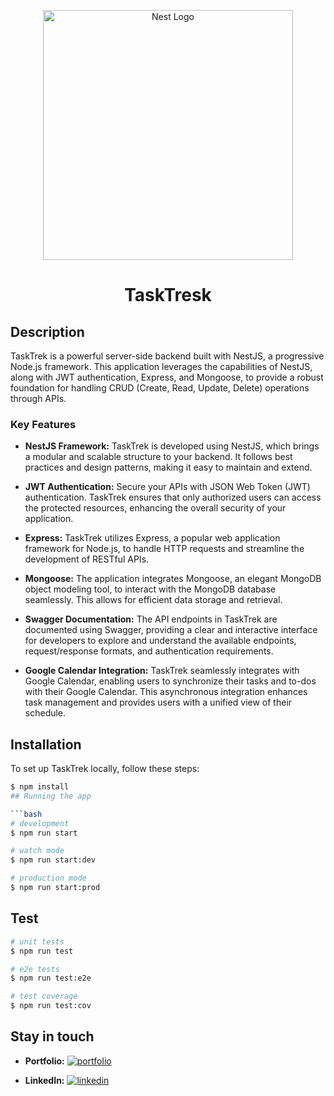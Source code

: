 <p align="center">
  <a href="http://nestjs.com/" target="blank">
    <img src="https://drive.google.com/uc?id=1GTY3BFIc_pEaeWmJ685hSs89_gVHEzZT" width="400" alt="Nest Logo" />
  </a>


<h1 align="center">TaskTresk</h1>

## Description

TaskTrek is a powerful server-side backend built with NestJS, a progressive Node.js framework. This application leverages the capabilities of NestJS, along with JWT authentication, Express, and Mongoose, to provide a robust foundation for handling CRUD (Create, Read, Update, Delete) operations through APIs.

### Key Features

- **NestJS Framework:** TaskTrek is developed using NestJS, which brings a modular and scalable structure to your backend. It follows best practices and design patterns, making it easy to maintain and extend.

- **JWT Authentication:** Secure your APIs with JSON Web Token (JWT) authentication. TaskTrek ensures that only authorized users can access the protected resources, enhancing the overall security of your application.

- **Express:** TaskTrek utilizes Express, a popular web application framework for Node.js, to handle HTTP requests and streamline the development of RESTful APIs.

- **Mongoose:** The application integrates Mongoose, an elegant MongoDB object modeling tool, to interact with the MongoDB database seamlessly. This allows for efficient data storage and retrieval.

- **Swagger Documentation:** The API endpoints in TaskTrek are documented using Swagger, providing a clear and interactive interface for developers to explore and understand the available endpoints, request/response formats, and authentication requirements.

- **Google Calendar Integration:** TaskTrek seamlessly integrates with Google Calendar, enabling users to synchronize their tasks and to-dos with their Google Calendar. This asynchronous integration enhances task management and provides users with a unified view of their schedule.

## Installation

To set up TaskTrek locally, follow these steps:

```bash
$ npm install
## Running the app

```bash
# development
$ npm run start

# watch mode
$ npm run start:dev

# production mode
$ npm run start:prod
```

## Test

```bash
# unit tests
$ npm run test

# e2e tests
$ npm run test:e2e

# test coverage
$ npm run test:cov
```

## Stay in touch

- **Portfolio:** [![portfolio](https://img.shields.io/badge/my_portfolio-000?style=for-the-badge&logo=ko-fi&logoColor=white)](https://github.com/nayefserag)

- **LinkedIn:** [![linkedin](https://img.shields.io/badge/linkedin-0A66C2?style=for-the-badge&logo=linkedin&logoColor=white)](https://www.linkedin.com/in/nayf-serag-70a3611b8)

